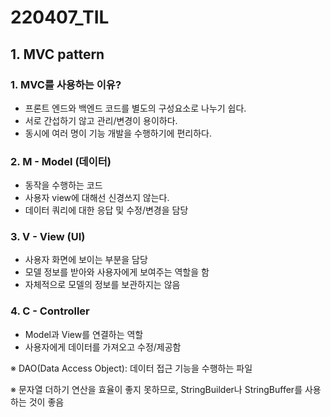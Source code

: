 # 220407_TIL

## 1. MVC pattern

### 1. MVC를 사용하는 이유?

- 프론트 엔드와 백엔드 코드를 별도의 구성요소로 나누기 쉽다.
- 서로 간섭하기 않고 관리/변경이 용이하다.
- 동시에 여러 명이 기능 개발을 수행하기에 편리하다.



### 2. M - Model (데이터)

- 동작을 수행하는 코드
- 사용자 view에 대해선 신경쓰지 않는다.
- 데이터 쿼리에 대한 응답 및 수정/변경을 담당



### 3. V - View (UI)

- 사용자 화면에 보이는 부분을 담당
- 모델 정보를 받아와 사용자에게 보여주는 역할을 함
- 자체적으로 모델의 정보를 보관하지는 않음



### 4. C - Controller

- Model과 View를 연결하는 역할
- 사용자에게 데이터를 가져오고 수정/제공함



※ DAO(Data Access Object): 데이터 접근 기능을 수행하는 파일

※ 문자열 더하기 연산을 효율이 좋지 못하므로, StringBuilder나 StringBuffer를 사용하는 것이 좋음